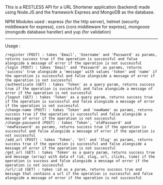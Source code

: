 This is a RESTLESS API for a URL Shortener application (backend) made using Node.JS and the framework Express and MongoDB as the database.

NPM Modules used : express (for the http server), helmet (security middleware for express), cors (cors middleware for express), mongoose (mongodb database handler) and yup (for validation)
_________________________________

Usage :
```
/register (POST) : takes 'Email', 'Username' and 'Password' as params, returns success true if the operation is successful and false alongside a message of error if the operation is not successful
/login (POST) : takes 'Email' and 'Password' as params, returns 'success' true alongside a 'message' with values 'token' and 'name' if the operation is successful and false alongside a message of error if the operation is not successful
/authenticate (GET) : takes 'Token' as a query param, returns success true if the operation is successful and false alongside a message of error if the operation is not successful
/logout (GET) : takes 'Token' as a query param, returns success true if the operation is successful and false alongside a message of error if the operation is not successful
/change-name (POST) : takes 'Token' and 'newName' as params, returns success true if the operation is successful and false alongside a message of error if the operation is not successful
/change-password (POST) : takes 'Token', 'oldPassword' and 'newPassword' as params, returns success true if the operation is successful and false alongside a message of error if the operation is not successful
/add_url (POST) : takes 'Token', 'Url' and 'Slug' as params, returns success true if the operation is successful and false alongside a message of error if the operation is not successful
/get_url (GET) : takes 'Token' as a query param, returns success true and message (array) with data of (id, slug, url, clicks, time) if the operation is success and false alongside a message of error if the operation is not successful
/url/:id (GET) : takes :id as a param, returns success true and message that contains a url if the operation is successful and false alongside a message of error if the operation is not successful
```